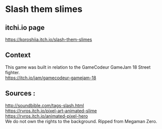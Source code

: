 # Slash them slimes

## itchi.io page
https://koroshiia.itch.io/slash-them-slimes

## Context

This game was built in relation to the GameCodeur GameJam 18 Street fighter.</br>
https://itch.io/jam/gamecodeur-gamejam-18

## Sources :
http://soundbible.com/tags-slash.html</br>
https://rvros.itch.io/pixel-art-animated-slime</br>
https://rvros.itch.io/animated-pixel-hero</br>
We do not own the rights to the background. Ripped from Megaman Zero.
